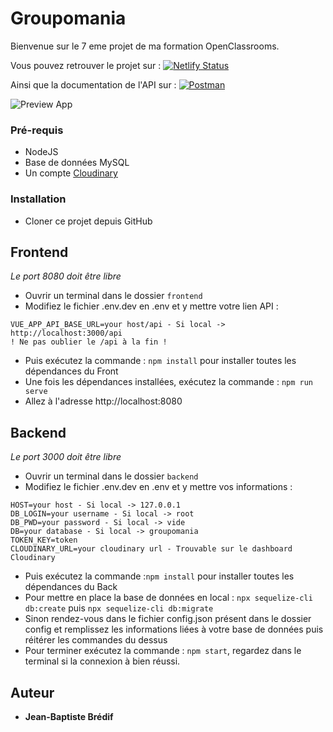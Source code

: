 # Groupomania

Bienvenue sur le 7 eme projet de ma formation OpenClassrooms.

Vous pouvez retrouver le projet sur : [![Netlify Status](https://api.netlify.com/api/v1/badges/e53802a7-f43e-43a7-aa84-c23850f2b68c/deploy-status)](https://jb-groupomania.netlify.app)

Ainsi que la documentation de l'API sur : [![Postman](https://img.shields.io/badge/Postman-FF6C37?style=for-the-badge&logo=postman&logoColor=white)](https://documenter.getpostman.com/view/15480670/UVsMvRCH)

![Preview App](https://res.cloudinary.com/dqo9zo8zm/image/upload/v1647291594/Capture_zwdxn7.png)

### Pré-requis

- NodeJS
- Base de données MySQL
- Un compte [Cloudinary](https://cloudinary.com/)

### Installation

- Cloner ce projet depuis GitHub

## Frontend

_Le port 8080 doit être libre_

- Ouvrir un terminal dans le dossier `frontend`
- Modifiez le fichier .env.dev en .env et y mettre votre lien API :

```
VUE_APP_API_BASE_URL=your host/api - Si local ->  http://localhost:3000/api
! Ne pas oublier le /api à la fin !
```

- Puis exécutez la commande : `npm install` pour installer toutes les dépendances du Front
- Une fois les dépendances installées, exécutez la commande : `npm run serve`
- Allez à l'adresse http://localhost:8080

## Backend

_Le port 3000 doit être libre_

- Ouvrir un terminal dans le dossier `backend`
- Modifiez le fichier .env.dev en .env et y mettre vos informations :

```
HOST=your host - Si local -> 127.0.0.1
DB_LOGIN=your username - Si local -> root
DB_PWD=your password - Si local -> vide
DB=your database - Si local -> groupomania
TOKEN_KEY=token
CLOUDINARY_URL=your cloudinary url - Trouvable sur le dashboard Cloudinary
```

- Puis exécutez la commande :`npm install` pour installer toutes les dépendances du Back
- Pour mettre en place la base de données en local : `npx sequelize-cli db:create` puis `npx sequelize-cli db:migrate`
- Sinon rendez-vous dans le fichier config.json présent dans le dossier config et remplissez les informations liées à votre base de données puis réitérer les commandes du dessus
- Pour terminer exécutez la commande : `npm start`, regardez dans le terminal si la connexion à bien réussi.

## Auteur

- **Jean-Baptiste Brédif**
